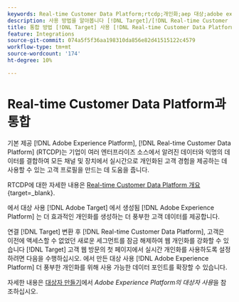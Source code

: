 ```yaml
---
keywords: Real-time Customer Data Platform;rtcdp;개인화;aep 대상;adobe experience platform 대상
description: 사용 방법을 알아봅니다 [!DNL Target]/[!DNL Real-time Customer Data Platform] (RTCDP) 통합을 통해 더 많은 고객 데이터를 제공하고 더 효과적인 개인화를 제공할 수 있습니다.
title: 통합 방법 [!DNL Target] 사용 [!DNL Real-time Customer Data Platform]?
feature: Integrations
source-git-commit: 074a5f5f36aa198310da856e82d41515122c4579
workflow-type: tm+mt
source-wordcount: '174'
ht-degree: 10%

---
```



# Real-time Customer Data Platform과 통합

기본 제공 [!DNL Adobe Experience Platform], [!DNL Real-time Customer Data Platform] (RTCDP)는 기업이 여러 엔터프라이즈 소스에서 알려진 데이터와 익명의 데이터를 결합하여 모든 채널 및 장치에서 실시간으로 개인화된 고객 경험을 제공하는 데 사용할 수 있는 고객 프로필을 만드는 데 도움을 줍니다.

RTCDP에 대한 자세한 내용은 [Real-time Customer Data Platform 개요](https://experienceleague.adobe.com/docs/experience-platform/rtcdp/overview.html){target=_blank}.

에서 대상 사용 [!DNL Adobe Target] 에서 생성됨 [!DNL Adobe Experience Platform] 는 더 효과적인 개인화를 생성하는 더 풍부한 고객 데이터를 제공합니다.

연결 [!DNL Target] 변환 후 [!DNL Real-time Customer Data Platform], 고객은 이전에 액세스할 수 없었던 새로운 세그먼트를 잠금 해제하여 웹 개인화를 강화할 수 있습니다 [!DNL Target] 고객 웹 방문의 첫 페이지에서 실시간 개인화를 사용하도록 설정하려면 다음을 수행하십시오. 에서 만든 대상 사용 [!DNL Adobe Experience Platform] 더 풍부한 개인화를 위해 사용 가능한 데이터 포인트를 확장할 수 있습니다.

자세한 내용은 [대상자 만들기](/help/main/c-target/c-audiences/audiences.md#aep)에서 *Adobe Experience Platform의 대상자 사용*&#x200B;을 참조하십시오.
